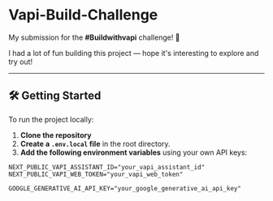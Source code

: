 # Vapi-Build-Challenge

My submission for the **#Buildwithvapi** challenge! 🚀

I had a lot of fun building this project — hope it's interesting to explore and try out!

---

## 🛠 Getting Started

To run the project locally:

1. **Clone the repository**
2. **Create a `.env.local` file** in the root directory.
3. **Add the following environment variables** using your own API keys:

```env
NEXT_PUBLIC_VAPI_ASSISTANT_ID="your_vapi_assistant_id"
NEXT_PUBLIC_VAPI_WEB_TOKEN="your_vapi_web_token"

GOOGLE_GENERATIVE_AI_API_KEY="your_google_generative_ai_api_key"

